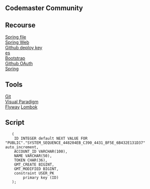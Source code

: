 ## Codemaster Community

## Recourse
[Spring file](https://spring.io/guides)  
[Spring Web](https://spring.io/guides/gs/serving-web-content/)  
[Github deploy key](https://developer.github.com/v3/guides/managing-deploy-keys/#deploy-keys)  
[es](https://elasticsearch.cn/explore)  
[Bootstrap](https://v3.bootcss.com/getting-started/)  
[Github OAuth](https://developer.github.com/apps/building-oauth-apps/creating-an-oauth-app/)  
[Spring](https://docs.spring.io/spring-boot/docs/2.2.0.RC1/reference/htmlsingle/#boot-features-embedded-database-support)
## Tools
[Git](https://git-scm.com/download_)  
[Visual Paradigm](https://www.visual-paradigm.com_)  
[Flyway](https://flywaydb.org/getstarted/firststeps/maven) 
[Lombok](https://www.projectlombok.org)

## Script
```create table USER
   (
   	ID INTEGER default NEXT VALUE FOR "PUBLIC"."SYSTEM_SEQUENCE_448204EB_C390_4431_BF5E_6B432E131D37" auto_increment,
   	ACCOUNT_ID VARCHAR(100),
   	NAME VARCHAR(50),
   	TOKEN CHAR(36),
   	GMT_CREATE BIGINT,
   	GMT_MODIFIED BIGINT,
   	constraint USER_PK
   		primary key (ID)
   );

```